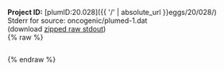 **Project ID:** [plumID:20.028]({{ '/' | absolute_url }}eggs/20/028/)  
Stderr for source:  oncogenic/plumed-1.dat   
(download [zipped raw stdout](plumed-1.dat.plumed_master.stdout.txt.zip))  
{% raw %}
<pre>
</pre>
{% endraw %}
